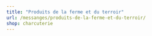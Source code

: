 ```yaml
---
title: "Produits de la ferme et du terroir"
url: /messanges/produits-de-la-ferme-et-du-terroir/
shop: charcuterie
---
```

